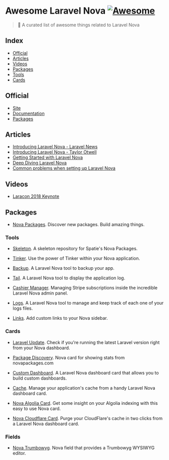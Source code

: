# Awesome Laravel Nova [![Awesome](https://cdn.rawgit.com/sindresorhus/awesome/d7305f38d29fed78fa85652e3a63e154dd8e8829/media/badge.svg)](https://github.com/sindresorhus/awesome)

> 🎉 A curated list of awesome things related to Laravel Nova

## Index

- [Official](#official)
- [Articles](#articles)
- [Videos](#videos)
- [Packages](#packages)
 - [Tools](#tools)
 - [Cards](#cards)

## Official

* [Site](https://nova.laravel.com)
* [Documentation](https://nova.laravel.com/docs/1.0/installation.html)
* [Packages](https://novapackages.com)

## Articles

* [Introducing Laravel Nova - Laravel News](https://laravel-news.com/laravel-nova)
* [Introducing Laravel Nova - Taylor Otwell](https://medium.com/@taylorotwell/introducing-laravel-nova-7df0c9f67273)
* [Getting Started with Laravel Nova](https://medium.com/@nickjbasile/getting-started-with-laravel-nova-f2a04fa9df82)
* [Deep Diving Laravel Nova](https://medium.com/@nickjbasile/deep-diving-laravel-nova-6eb413a081ee)
* [Common problems when setting up Laravel Nova](https://medium.com/@franz_40702/common-problems-when-setting-up-laravel-nova-fcd651731cc8)

## Videos

* [Laracon 2018 Keynote](https://www.youtube.com/watch?v=pLcM3mpZSV0)

## Packages

* [Nova Packages](https://novapackages.com). Discover new packages. Build amazing things.

### Tools

* [Skeleton](https://github.com/spatie/skeleton-nova-tool). A skeleton repository for Spatie's Nova Packages.

* [Tinker](https://github.com/beyondcode/nova-tinker-tool). Use the power of Tinker within your Nova application.

* [Backup](https://github.com/spatie/nova-backup-tool). A Laravel Nova tool to backup your app.

* [Tail](https://github.com/spatie/nova-tail-tool). A Laravel Nova tool to display the application log.

* [Cashier Manager](https://github.com/themsaid/nova-cashier-manager). Managing Stripe subscriptions inside the incredible Laravel Nova admin panel.

* [Logs](https://github.com/KABBOUCHI/nova-logs-tool). A Laravel Nova tool to manage and keep track of each one of your logs files.

* [Links](https://github.com/vmitchell85/nova-links). Add custom links to your Nova sidebar.

### Cards

* [Laravel Update](https://github.com/beyondcode/nova-laravel-update-card). Check if you're running the latest Laravel version right from your Nova dashboard.

* [Package Discovery](https://github.com/tightenco/nova-package-discovery). Nova card for showing stats from novapackages.com

* [Custom Dashboard](https://github.com/beyondcode/nova-custom-dashboard-card). A Laravel Nova dashboard card that allows you to build custom dashboards.

* [Cache](https://github.com/dannyvink/nova-cache-card). Manage your application's cache from a handy Laravel Nova dashboard card.

* [Nova Algolia Card](https://github.com/nicolasbeauvais/nova-algolia-card). Get some insight on your Algolia indexing with this easy to use Nova card.

* [Nova Cloudflare Card](https://github.com/zOxta/nova-cloudflare-card). Purge your CloudFlare's cache in two clicks from a Laravel Nova dashboard card.

### Fields

* [Nova Trumbowyg](https://github.com/Johnathan/nova-trumbowyg/). Nova field that provides a Trumbowyg WYSIWYG editor.
